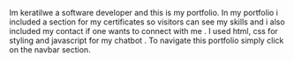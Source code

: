 Im keratilwe a software developer and this is my portfolio.
In my portfolio i included a section for my certificates so visitors can see my skills and i also included my contact if one wants to connect with me .
I used html, css for styling and javascript for my chatbot .
To navigate this portfolio simply click on the navbar section.
